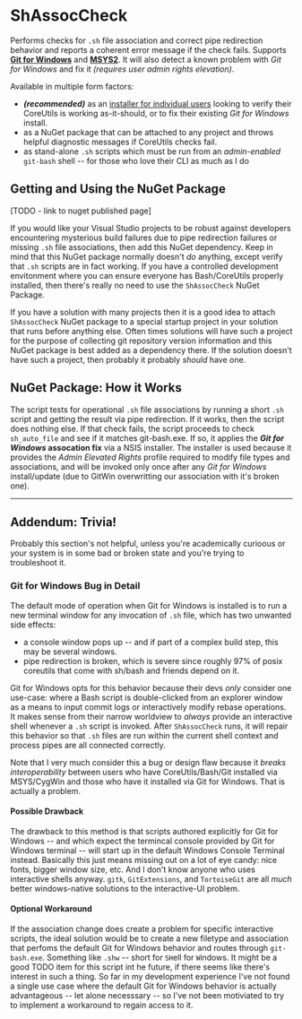# ShAssocCheck
Performs checks for `.sh` file association and correct pipe redirection behavior and reports a coherent
error message if the check fails.  Supports [**Git for Windows**](https://gitforwindows.org/) and
[**MSYS2**](http://www.msys2.org/).  It will also detect a known problem with _Git for Windows_ and fix it
_(requires user admin rights elevation)_.

Available in multiple form factors:
  * ___(recommended)___ as an [installer for individual users](https://github.com/jstine35/ShAssocCheck/releases)
    looking to verify their CoreUtils is working as-it-should, or to fix their existing _Git for Windows_
    install.
  * as a NuGet package that can be attached to any project and throws helpful diagnostic messages if
    CoreUtils checks fail.
  * as stand-alone `.sh` scripts which must be run from an _admin-enabled_ `git-bash` shell -- for those
    who love their CLI as much as I do
    
## Getting and Using the NuGet Package

[TODO - link to nuget published page]

If you would like your Visual Studio projects to be robust against developers encountering mysterious build
failures due to pipe redirection failures or missing `.sh` file associations, then add this NuGet dependency.
Keep in mind that this NuGet package normally doesn't _do_ anything, except verify that `.sh` scripts are in
fact working.  If you have a controlled development envitonment where you can ensure everyone has Bash/CoreUtils
properly installed, then there's really no need to use the `ShAssocCheck` NuGet Package.

If you have a solution with many projects then it is a good idea to attach `ShAssocCheck` NuGet package to a
special startup project in your solution that runs before anything else.  Often times solutions will have such
a project for the purpose of collecting git repository version information and this NuGet package is best
added as a dependency there.  If the solution doesn't have such a project, then probably it probably _should_
have one.

## NuGet Package: How it Works
The script tests for operational `.sh` file associations by running a short `.sh` script and getting
the result via pipe redirection.  If it works, then the script does nothing else.  If that check fails, the
script proceeds to check `sh_auto_file` and see if it matches git-bash.exe.  If so, it applies the 
***Git for Windows* assocation fix** via a NSIS installer.  The installer is used because it provides
the _Admin Elevated Rights_ profile required to modify file types and associations, and will be invoked
only once after any *Git for Windows* install/update (due to GitWin overwritting our association with it's
broken one).

---------------------
## Addendum: Trivia!
Probably this section's not helpful, unless you're academically curioous or your system is in some
bad or broken state and you're trying to troubleshoot it.

### Git for Windows Bug in Detail
The default mode of operation when Git for Windows is installed is to run a new terminal window for
any invocation of `.sh` file, which has two unwanted side effects:

 * a console window pops up -- and if part of a complex build step, this may be several windows.
 * pipe redirection is broken, which is severe since roughly 97% of posix coreutils that come with
   sh/bash and friends depend on it.

Git for Windows opts for this behavior because their devs _only_ consider one use-case: where a
Bash script is double-clicked from an explorer window as a means to input commit logs or interactively
modify rebase operations.  It makes sense from their narrow worldview to _always_ provide an interactive
shell whenever a `.sh` script is invoked.  After `ShAssocCheck` runs, it will repair this behavior so
that `.sh` files are run within the current shell context and process pipes are all connected correctly.

Note that I very much consider this a bug or design flaw because it _breaks interoperability_ between
users who have CoreUtils/Bash/Git installed via MSYS/CygWin and those who have it installed via Git for
Windows.  That is actually a problem.

#### Possible Drawback
The drawback to this method is that scripts authored explicitly for Git for Windows -- and which expect
the termincal console provided by Git for Windows terminal -- will start up in the default Windows Console
Terminal instead.  Basically this just means missing out on a lot of eye candy: nice fonts, bigger window
size, etc.  And I don't know anyone who uses interactive shells anyway.  `gitk`, `GitExtensions`, and 
`TortoiseGit` are all _much_ better windows-native solutions to the interactive-UI problem.

#### Optional Workaround
If the association change does create a problem for specific interactive scripts, the ideal solution would 
be to create a new filetype and association that perfoms the default Git for Windows behavior and routes
through `git-bash.exe`.  Something like `.shw` -- short for `SH`ell for `W`indows.  It might be a good TODO
item for this script int he future, if there seems like there's interest in such a thing.  So far in my
development experience I've not found a single use case where the default Git for Windows behavior is actually
advantageous -- let alone necesssary -- so I've not been motiviated to try to implement a workaround to regain
access to it.

